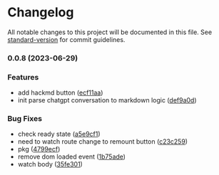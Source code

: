 # Changelog

All notable changes to this project will be documented in this file. See [standard-version](https://github.com/conventional-changelog/standard-version) for commit guidelines.

### 0.0.8 (2023-06-29)


### Features

* add hackmd button ([ecf11aa](https://github.com/EastSun5566/chatgpt-2-hackmd-userscript/commit/ecf11aa43cb39c8689ea22c64eb4f4c03fafa8d0))
* init parse chatgpt conversation to markdown logic ([def9a0d](https://github.com/EastSun5566/chatgpt-2-hackmd-userscript/commit/def9a0d1f619eac593618a7453367a4f10c0028f))


### Bug Fixes

* check ready state ([a5e9cf1](https://github.com/EastSun5566/chatgpt-2-hackmd-userscript/commit/a5e9cf15803bed1887407976a923b03defb624ac))
* need to watch route change to remount button ([c23c259](https://github.com/EastSun5566/chatgpt-2-hackmd-userscript/commit/c23c25929963f42071e9f64d4591501742825618))
* pkg ([4799ecf](https://github.com/EastSun5566/chatgpt-2-hackmd-userscript/commit/4799ecfca81095e6e55a88bab655e5f517efa588))
* remove dom loaded event ([1b75ade](https://github.com/EastSun5566/chatgpt-2-hackmd-userscript/commit/1b75ade4880cfb9dd036f1aa57af00a85cd7692c))
* watch body ([35fe301](https://github.com/EastSun5566/chatgpt-2-hackmd-userscript/commit/35fe3014e21dade648cba99c14195e1275c0e7b7))

